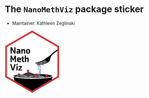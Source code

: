 # The `NanoMethViz` package sticker

* Maintainer: Kathleen Zeglinski

<img src=NanoMethViz.png height="200">
